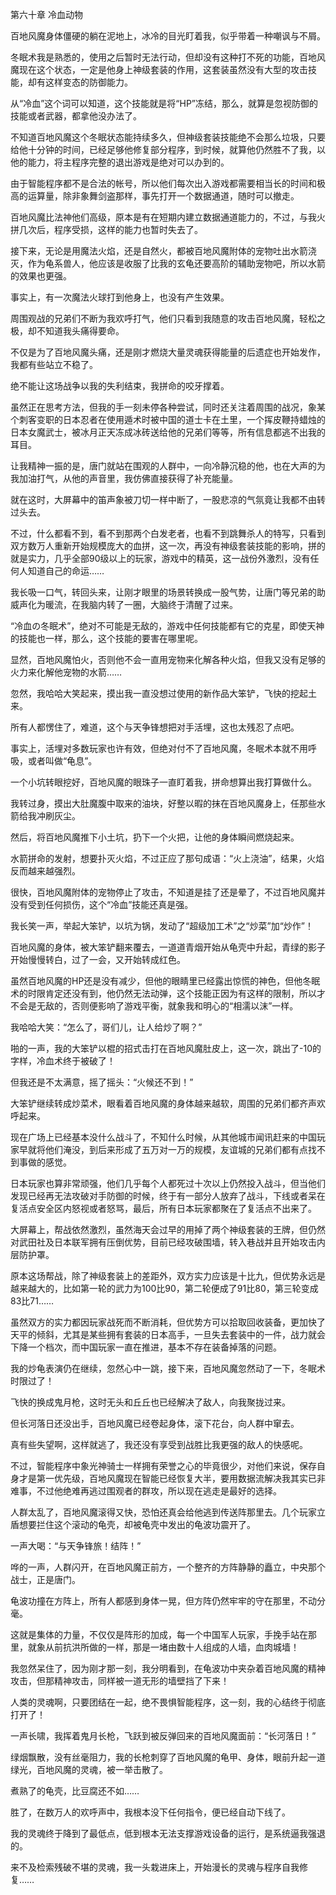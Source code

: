 第六十章 冷血动物


百地风魔身体僵硬的躺在泥地上，冰冷的目光盯着我，似乎带着一种嘲讽与不屑。

冬眠术我是熟悉的，使用之后暂时无法行动，但却没有这种打不死的功能，百地风魔现在这个状态，一定是他身上神级套装的作用，这套装虽然没有大型的攻击技能，却有这样变态的防御能力。

从“冷血”这个词可以知道，这个技能就是将“HP”冻结，那么，就算是忽视防御的技能或者武器，都拿他没办法了。

不知道百地风魔这个冬眠状态能持续多久，但神级套装技能绝不会那么垃圾，只要给他十分钟的时间，已经足够他修复部分程序，到时候，就算他仍然胜不了我，以他的能力，将主程序完整的退出游戏是绝对可以办到的。

由于智能程序都不是合法的帐号，所以他们每次出入游戏都需要相当长的时间和极高的运算量，除非象舞剑盗那样，事先打开一个数据通道，随时可以撤走。

百地风魔比法神他们高级，原本是有在短期内建立数据通道能力的，不过，与我火拼几次后，程序受损，这样的能力也暂时失去了。

接下来，无论是用魔法火焰，还是自然火，都被百地风魔附体的宠物吐出水箭浇灭，作为龟系兽人，他应该是收服了比我的玄龟还要高阶的辅助宠物吧，所以水箭的效果也更强。

事实上，有一次魔法火球打到他身上，也没有产生效果。

周围观战的兄弟们不断为我欢呼打气，他们只看到我随意的攻击百地风魔，轻松之极，却不知道我头痛得要命。

不仅是为了百地风魔头痛，还是刚才燃烧大量灵魂获得能量的后遗症也开始发作，我都有些站立不稳了。

绝不能让这场战争以我的失利结束，我拼命的咬牙撑着。

虽然正在思考方法，但我的手一刻未停各种尝试，同时还关注着周围的战况，象某个刺客变职的日本忍者在使用遁术时被中国的道士卡在土里，一个挥皮鞭持蜡烛的日本女魔武士，被冰月正天冻成冰砖送给他的兄弟们等等，所有信息都逃不出我的耳目。

让我精神一振的是，唐门就站在围观的人群中，一向冷静沉稳的他，也在大声的为我加油打气，从他的声音里，我仿佛直接获得了补充能量。

就在这时，大屏幕中的笛声象被刀切一样中断了，一股悲凉的气氛竟让我都不由转过头去。

不过，什么都看不到，看不到那两个白发老者，也看不到跳舞杀人的特写，只看到双方数万人重新开始规模庞大的血拼，这一次，再没有神级套装技能的影响，拼的就是实力，几乎全部90级以上的玩家，游戏中的精英，这一战份外激烈，没有任何人知道自己的命运……

我长吸一口气，转回头来，让刚才眼里的场景转换成一股气势，让唐门等兄弟的助威声化为暖流，在我脑内转了一圈，大脑终于清醒了过来。

“冷血の冬眠术”，绝对不可能是无敌的，游戏中任何技能都有它的克星，即使天神的技能也一样，那么，这个技能的要害在哪里呢。

显然，百地风魔怕火，否则他不会一直用宠物来化解各种火焰，但我又没有足够的火力来化解他宠物的水箭……

忽然，我哈哈大笑起来，摸出我一直没想过使用的新作品大笨铲，飞快的挖起土来。

所有人都愣住了，难道，这个与天争锋想把对手活埋，这也太残忍了点吧。

事实上，活埋对多数玩家也许有效，但绝对付不了百地风魔，冬眠术本就不用呼吸，或者叫做“龟息”。

一个小坑转眼挖好，百地风魔的眼珠子一直盯着我，拼命想算出我打算做什么。

我转过身，摸出大肚魔腹中取来的油块，好整以暇的抹在百地风魔身上，任那些水箭给我冲刷灰尘。

然后，将百地风魔推下小土坑，扔下一个火把，让他的身体瞬间燃烧起来。

水箭拼命的发射，想要扑灭火焰，不过正应了那句成语：“火上浇油”，结果，火焰反而越来越强烈。

很快，百地风魔附体的宠物停止了攻击，不知道是挂了还是晕了，不过百地风魔并没有受到任何损伤，这个“冷血”技能还真是强。

我长笑一声，举起大笨铲，以坑为锅，发动了“超级加工术”之“炒菜”加“炒作”！

百地风魔的身体，被大笨铲翻来覆去，一道道青烟开始从龟壳中升起，青绿的影子开始慢慢转白，过了一会，又开始转成红色。

虽然百地风魔的HP还是没有减少，但他的眼睛里已经露出惊慌的神色，但他冬眠术的时限肯定还没有到，他仍然无法动弹，这个技能正因为有这样的限制，所以才不会是无敌的，否则便影响了游戏平衡，就象我和明心的“相濡以沫”一样。

我哈哈大笑：“怎么了，哥们儿，让人给炒了啊？”

啪的一声，我的大笨铲以棍的招式击打在百地风魔肚皮上，这一次，跳出了-10的字样，冷血术终于被破了！

但我还是不太满意，摇了摇头：“火候还不到！”

大笨铲继续转成炒菜术，眼看着百地风魔的身体越来越软，周围的兄弟们都齐声欢呼起来。

现在广场上已经基本没什么战斗了，不知什么时候，从其他城市闻讯赶来的中国玩家早就将他们淹没，到后来形成了五万对一万的规模，友谊城的兄弟们都有点找不到事做的感觉。

日本玩家也算非常顽强，他们几乎每个人都死过十次以上仍然投入战斗，但当他们发现已经再无法攻破对手防御的时候，终于有一部分人放弃了战斗，下线或者呆在复活点安全区内怒视或者怒骂，最后，所有日本玩家都聚在了复活点不出来了。

大屏幕上，帮战依然激烈，虽然海天会过早的用掉了两个神级套装的王牌，但仍然对武田社及日本联军拥有压倒优势，目前已经攻破围墙，转入巷战并且开始攻击内层防护罩。

原本这场帮战，除了神级套装上的差距外，双方实力应该是十比九，但优势永远是越来越大的，比如第一轮的武力为100比90，第二轮便成了91比80，第三轮变成83比71……

虽然双方的实力都因玩家战死而不断消耗，但优势方可以拾取回收装备，更加快了天平的倾斜，尤其是某些拥有套装的日本高手，一旦失去套装中的一件，战力就会下降一个档次，而中国玩家一直在推进，基本不存在装备掉落的问题。

我的炒龟表演仍在继续，忽然心中一跳，接下来，百地风魔忽然动了一下，冬眠术时限过了！

飞快的换成鬼月枪，这时无头和丘丘也已经解决了敌人，向我聚拢过来。

但长河落日还没出手，百地风魔已经卷起身体，滚下花台，向人群中窜去。

真有些失望啊，这样就逃了，我还没有享受到战胜比我更强的敌人的快感呢。

不过，智能程序中象光神骑士一样拥有荣誉之心的毕竟很少，对他们来说，保存自身才是第一优先级，百地风魔现在智能已经恢复大半，要用数据流解决我其实已非难事，不过他绝难再逃过围观者的群攻，所以现在逃走是最好的选择。

人群太乱了，百地风魔滚得又快，恐怕还真会给他逃到传送阵那里去。几个玩家立盾想要拦住这个滚动的龟壳，却被龟壳中发出的龟波功震开了。

一声大喝：“与天争锋旅！结阵！”

哗的一声，人群闪开，在百地风魔正前方，一个整齐的方阵静静的矗立，中央那个战士，正是唐门。

龟波功撞在方阵上，所有人都感到身体一晃，但方阵仍然牢牢的守在那里，不动分毫。

这就是集体的力量，不仅仅是阵形的加成，每一个中国军人玩家，手挽手站在那里，就象从前抗洪所做的一样，那是一堵由数十人组成的人墙，血肉城墙！

我忽然呆住了，因为刚才那一刻，我分明看到，在龟波功中夹杂着百地风魔的精神攻击，但那精神攻击，同样被一道无形的墙壁挡了下来！

人类的灵魂啊，只要团结在一起，绝不畏惧智能程序，这一刻，我的心结终于彻底打开了！

一声长啸，我挥着鬼月长枪，飞跃到被反弹回来的百地风魔面前：“长河落日！”

绿烟飘散，没有丝毫阻力，我的长枪刺穿了百地风魔的龟甲、身体，眼前升起一道绿光，百地风魔的灵魂，被一举击散了。

煮熟了的龟壳，比豆腐还不如……

胜了，在数万人的欢呼声中，我根本没下任何指令，便已经自动下线了。

我的灵魂终于降到了最低点，低到根本无法支撑游戏设备的运行，是系统逼我强退的。

来不及检索残破不堪的灵魂，我一头栽进床上，开始漫长的灵魂与程序自我修复……





